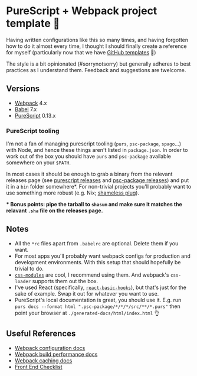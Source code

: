 # PureScript + Webpack project template 🚀

Having written configurations like this so many times, and having forgotten how
to do it almost every time, I thought I should finally create a reference for
myself (particularly now that we have [GitHub templates][github-templates-announcement] 🎉)

The style is a bit opinionated (#sorrynotsorry) but generally adheres to best
practices as I understand them. Feedback and suggestions are twelcome.

## Versions

- [Webpack][webpack] 4.x
- [Babel][babel] 7.x
- [PureScript][purescript] 0.13.x

### PureScript tooling

I'm not a fan of managing purescript tooling (`purs`, `psc-package`,
`spago`...) with Node, and hence these things aren't listed in `package.json`.
In order to work out of the box you should have `purs` and `psc-package` available 
somewhere on your `$PATH`.

In most cases it should be enough to grab a binary from the relevant releases
page (see [purescript releases][purs-releases] and [psc-package releases][psc-package-releases]) and
put it in a `bin` folder somewhere\*. For non-trivial projects you'll probably
want to use something more robust (e.g. Nix; [shameless plug][purescript-nix]).

**\* Bonus points: pipe the tarball to `shasum` and make sure it matches the
relavant `.sha` file on the releases page.**

## Notes

- All the `*rc` files apart from `.babelrc` are optional. Delete them if you want.
- For most apps you'll probably want webpack configs for production and
  development environments. With this setup that should hopefully be trivial
  to do.
- [`css-modules`](https://github.com/css-modules/css-modules) are cool, I recommend
  using them. And webpack's `css-loader` supports them out the box.
- I've used React (specifically, [`react-basic-hooks`][react-basic-hooks]), but
  that's just for the sake of example. Swap it out for whatever you want to use.
- PureScript's local documentation is great, you should use it. E.g. run
  `purs docs --format html ".psc-package/*/*/*/src/**/*.purs"` then point your
  browser at `./generated-docs/html/index.html` 👌

## Useful References

- [Webpack configuration docs](https://webpack.js.org/configuration/)
- [Webpack build performance docs](https://webpack.js.org/guides/build-performance/)
- [Webpack caching docs](https://webpack.js.org/guides/caching/)
- [Front End Checklist](https://github.com/thedaviddias/Front-End-Checklist)

[webpack]: https://webpack.js.org/
[github-templates-announcement]: https://github.blog/2019-06-06-generate-new-repositories-with-repository-templates/
[purs-releases]: https://github.com/purescript/purescript/releases
[psc-package-releases]: https://github.com/purescript/psc-package/releases
[purescript]: http://www.purescript.org/
[babel]: https://babeljs.io/
[purescript-nix]: https://github.com/jmackie/purescript-nix
[react-basic-hooks]: https://github.com/spicydonuts/purescript-react-basic-hooks
